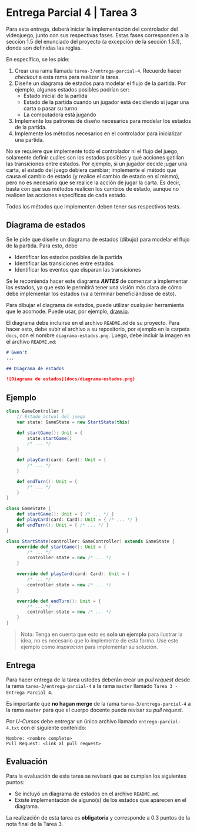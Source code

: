 # Entrega Parcial 4 | Tarea 3

Para esta entrega, deberá iniciar la implementación del controlador del videojuego, junto con sus
respectivas fases. Estas fases corresponden a la sección 1.5 del enunciado del proyecto (a excepción
de la sección 1.5.1), donde son definidas las reglas. 

En específico, se les pide:

1. Crear una rama llamada ``tarea-3/entrega-parcial-4``. Recuerde hacer *checkout* a esta rama 
    para realizar la tarea.
2. Diseñe un diagrama de estados para modelar el flujo de la partida. Por ejemplo, algunos estados
   posibles podrían ser:
   - Estado inicial de la partida
   - Estado de la partida cuando un jugador está decidiendo si jugar una carta o pasar su turno
   - La computadora está jugando
3. Implemente los patrones de diseño necesarios para modelar los estados de la partida.
4. Implemente los métodos necesarios en el controlador para inicializar una partida.

No se requiere que implemente todo el controlador ni el flujo del juego, solamente definir cuáles
son los estados posibles y qué acciones gatillan las transiciones entre estados. 
Por ejemplo, si un jugador decide jugar una carta, el estado del juego debiera cambiar; implemente
el método que causa el cambio de estado (y realice el cambio de estado en sí mismo), pero no es
necesario que se realice la acción de jugar la carta.
Es decir, basta con que sus métodos realicen los cambios de estado, aunque no realicen las acciones
específicas de cada estado.

Todos los métodos que implementen deben tener sus respectivos tests.

## Diagrama de estados

Se le pide que diseñe un diagrama de estados (dibujo) para modelar el flujo de la partida.
Para esto, debe

- Identificar los estados posibles de la partida
- Identificar las transiciones entre estados
- Identificar los eventos que disparan las transiciones

Se le recomienda hacer este diagrama _**ANTES**_ de comenzar a implementar los estados, ya que
esto le permitirá tener una visión más clara de cómo debe implementar los estados (va a terminar
beneficiándose de esto).

Para dibujar el diagrama de estados, puede utilizar cualquier herramienta que le acomode.
Puede usar, por ejemplo, [draw.io](https://app.diagrams.net).

El diagrama debe incluirse en el archivo ``README.md`` de su proyecto.
Para hacer esto, debe subir el archivo a su repositorio, por ejemplo en la carpeta ``docs``, con
el nombre ``diagrama-estados.png``. Luego, debe incluir la imagen en el archivo ``README.md``:

```markdown
# Gwen't
...

## Diagrama de estados

![Diagrama de estados](docs/diagrama-estados.png)
```

## Ejemplo

```scala
class GameController {
    // Estado actual del juego
    var state: GameState = new StartState(this)

    def startGame(): Unit = { 
        state.startGame()
        /* ... */
    }

    def playCard(card: Card): Unit = {
        /* ... */
    }

    def endTurn(): Unit = {
        /* ... */
    }
}

class GameState {
    def startGame(): Unit = { /* ... */ }
    def playCard(card: Card): Unit = { /* ... */ }
    def endTurn(): Unit = { /* ... */ }
}

class StartState(controller: GameController) extends GameState {
    override def startGame(): Unit = {
        /* ... */
        controller.state = new /* ... */
    }

    override def playCard(card: Card): Unit = {
        /* ... */
        controller.state = new /* ... */
    }

    override def endTurn(): Unit = {
        /* ... */
        controller.state = new /* ... */
    }
}
```

> Nota:
> Tenga en cuenta que esto es **solo un ejemplo** para ilustrar la idea, no es necesario que lo 
> implemente de esta forma.
> Use este ejemplo como _inspiración_ para implementar su solución.

## Entrega

Para hacer entrega de la tarea ustedes deberán crear un *pull request* desde la rama
``tarea-3/entrega-parcial-4`` a la rama ``master`` llamado ``Tarea 3 - Entrega Parcial 4``.

Es importante que **no hagan merge** de la rama ``tarea-3/entrega-parcial-4`` a la rama ``master``
para que el cuerpo docente pueda revisar su *pull request*.

Por *U-Cursos* debe entregar un único archivo llamado ``entrega-parcial-4.txt`` con el siguiente 
contenido:

```
Nombre: <nombre completo>
Pull Request: <link al pull request>
```

## Evaluación

Para la evaluación de esta tarea se revisará que se cumplan los siguientes puntos:

- Se incluyó un diagrama de estados en el archivo ``README.md``.
- Existe implementación de alguno(s) de los estados que aparecen en el diagrama.

La realización de esta tarea es **obligatoria** y corresponde a 0.3 puntos de la nota final de la 
Tarea 3.
